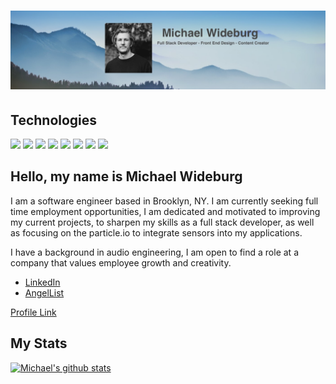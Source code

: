 # [![Michael Wideburg](https://raw.githubusercontent.com/mwideburg/mwideburg/main/assets/img/profile_banner.jpg)](https://mwideburg.github.io/)


## Technologies
![](https://img.shields.io/badge/OS-iOS-informational?style=flat&logo=apple&logoColor=white&color=2bbc8a)
![](https://img.shields.io/badge/CODE-Javascript-informational?style=flat&logo=javascript&logoColor=white&color=2bbc8a)
![](https://img.shields.io/badge/CODE-Ruby-informational?style=flat&logo=ruby&logoColor=white&color=2bbc8a)
![](https://img.shields.io/badge/TOOLS-Node-informational?style=flat&logo=node-dot-js&logoColor=white&color=2bbc8a)
![](https://img.shields.io/badge/TOOLS-PostSql-informational?style=flat&logo=postgresql&logoColor=white&color=2bbc8a)
![](https://img.shields.io/badge/TOOLS-MongoDB-informational?style=flat&logo=mongodb&logoColor=white&color=2bbc8a)
![](https://img.shields.io/badge/TOOLS-Rails-informational?style=flat&logo=rubyonrails&logoColor=white&color=2bbc8a)
![](https://img.shields.io/badge/TOOLS-Redux-informational?style=flat&logo=redux&logoColor=white&color=2bbc8a)

## Hello, my name is Michael Wideburg
I am a software engineer based in Brooklyn, NY. I am currently seeking full time employment opportunities, I am dedicated and motivated to improving my current projects, to sharpen my skills as a full stack developer, as well as focusing on the particle.io to integrate sensors into my applications.

I have a background in audio engineering, I am open to find a role at a company that values employee growth and creativity.

- [LinkedIn](https://www.linkedin.com/in/michael-wideburg-01331b34/)
- [AngelList](https://angel.co/u/michael-wideburg-1)

<a href="https://mwideburg.github.io/"> Profile Link </a>

## My Stats
[![Michael's github stats](https://github-readme-stats.vercel.app/api?username=mwideburg&theme=dark&show_icons=true)](https://github.com/mwideburg/github-readme-stats)

